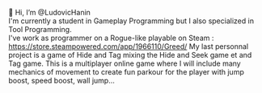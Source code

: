 👋 Hi, I’m @LudovicHanin                                                                                                                                                 
I'm currently a student in Gameplay Programming but I also specialized in Tool Programming.                                                                               
I've work as programmer on a Rogue-like playable on Steam : https://store.steampowered.com/app/1966110/Greed/
My last personnal project is a game of Hide and Tag mixing the Hide and Seek game et and Tag game. This is a multiplayer online game where I will include many mechanics of movement to create fun parkour for the player with jump boost, speed boost, wall jump...

<!---
LudovicHanin/LudovicHanin is a ✨ special ✨ repository because its `README.md` (this file) appears on your GitHub profile.
You can click the Preview link to take a look at your changes.
--->
